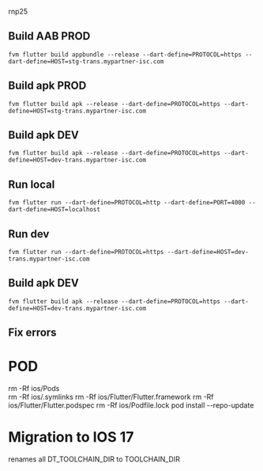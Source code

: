 rnp25

## Build AAB PROD

```fvm flutter build appbundle --release --dart-define=PROTOCOL=https --dart-define=HOST=stg-trans.mypartner-isc.com```

## Build apk PROD

```fvm flutter build apk --release --dart-define=PROTOCOL=https --dart-define=HOST=stg-trans.mypartner-isc.com```

## Build apk DEV

```fvm flutter build apk --release --dart-define=PROTOCOL=https --dart-define=HOST=dev-trans.mypartner-isc.com```

## Run local

```fvm flutter run --dart-define=PROTOCOL=http --dart-define=PORT=4000 --dart-define=HOST=localhost```

## Run dev

```fvm flutter run --dart-define=PROTOCOL=https --dart-define=HOST=dev-trans.mypartner-isc.com```

## Build apk DEV

```fvm flutter build apk --release --dart-define=PROTOCOL=https --dart-define=HOST=dev-trans.mypartner-isc.com```

## Fix errors

# POD

rm -Rf
ios/Pods                                                                                             
rm -Rf ios/.symlinks
rm -Rf ios/Flutter/Flutter.framework
rm -Rf ios/Flutter/Flutter.podspec
rm -Rf ios/Podfile.lock
pod install --repo-update

# Migration to IOS 17

renames all DT_TOOLCHAIN_DIR to TOOLCHAIN_DIR

